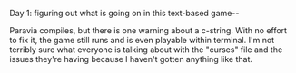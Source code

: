 Day 1: figuring out what is going on in this text-based game--

Paravia compiles, but there is one warning about a c-string. With no effort to fix it, the game
still runs and is even playable within terminal. I'm not terribly sure what everyone is talking about
with the "curses" file and the issues they're having because I haven't gotten anything like that.


